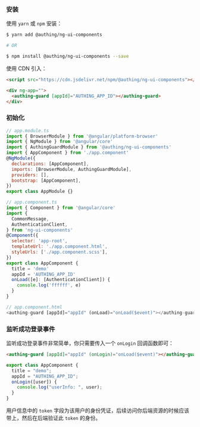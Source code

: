 ### 安装

使用 `yarn` 或 `npm` 安装：

```bash
$ yarn add @authing/ng-ui-components

# OR

$ npm install @authing/ng-ui-components --save
```

使用 CDN 引入：

```html
<script src="https://cdn.jsdelivr.net/npm/@authing/ng-ui-components"></script>

<div ng-app="">
  <authing-guard [appId]="AUTHING_APP_ID"></authing-guard>
</div>
```

### 初始化

```javascript
// app.module.ts
import { BrowserModule } from '@angular/platform-browser'
import { NgModule } from '@angular/core'
import { AuthingGuardModule } from '@authing/ng-ui-components'
import { AppComponent } from './app.component'
@NgModule({
  declarations: [AppComponent],
  imports: [BrowserModule, AuthingGuardModule],
  providers: [],
  bootstrap: [AppComponent],
})
export class AppModule {}

// app.component.ts
import { Component } from '@angular/core'
import {
  CommonMessage,
  AuthenticationClient,
} from 'ng-ui-components'
@Component({
  selector: 'app-root',
  templateUrl: './app.component.html',
  styleUrls: ['./app.component.scss'],
})
export class AppComponent {
  title = 'demo'
  appId = 'AUTHING_APP_ID'
  onLoad([e]: [AuthenticationClient]) {
    console.log('ffffff', e)
  }
}

// app.component.html
<authing-guard [appId]="appId" (onLoad)="onLoad($event)"></authing-guard>
```

### 监听成功登录事件

监听成功登录事件非常简单，你只需要传入一个 `onLogin` 回调函数即可：

```html
<authing-guard [appId]="appId" (onLogin)="onLoad($event)"></authing-guard>
```

```javascript
export class AppComponent {
  title = "demo";
  appId = "AUTHING_APP_ID";
  onLogin([user]) {
    console.log("userInfo: ", user);
  }
}
```

用户信息中的 `token` 字段为该用户的身份凭证，后续访问你后端资源的时候应该带上，然后在后端验证此 `token` 的身份。
